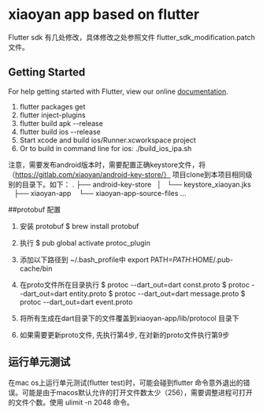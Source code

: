 # xiaoyan app based on flutter

Flutter sdk 有几处修改，具体修改之处参照文件 flutter_sdk_modification.patch 文件。

## Getting Started

For help getting started with Flutter, view our online
[documentation](https://flutter.io/).

1. flutter packages get
1. flutter inject-plugins
1. flutter build apk --release
1. flutter build ios --release
1. Start xcode and build ios/Runner.xcworkspace project
1. Or to build in command line for ios: ./build_ios_ipa.sh

注意，需要发布android版本时，需要配置正确keystore文件，将（https://gitlab.com/xiaoyan/android-key-store/） 项目clone到本项目相同级别的目录下。如下：
    .
    ├── android-key-store
    │   └── keystore_xiaoyan.jks
    ├── xiaoyan-app
        └── xiaoyan-app-source-files ...

##protobuf 配置

1. 安装 protobuf
  $ brew install protobuf

2. 执行
  $ pub global activate protoc_plugin

3. 添加以下路径到 ~/.bash_profile中
  export PATH=$PATH:$HOME/.pub-cache/bin

4. 在proto文件所在目录执行 
 $ protoc --dart_out=dart const.proto
 $ protoc --dart_out=dart entity.proto
 $ protoc --dart_out=dart message.proto
 $ protoc --dart_out=dart event.proto

5.  将所有生成在dart目录下的文件覆盖到xiaoyan-app/lib/protocol 目录下

6. 如果需要更新proto文件, 先执行第4步, 在对新的proto文件执行第9步

## 运行单元测试
在mac os上运行单元测试(flutter test)时，可能会碰到flutter 命令意外退出的错误。可能是由于macos默认允许的打开文件数太少（256），需要调整进程可打开的文件个数。使用 ulimit -n 2048 命令。
